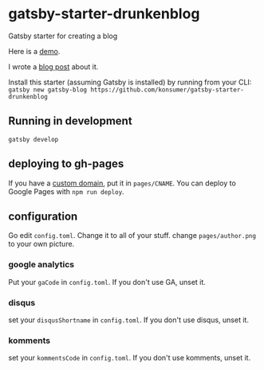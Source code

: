 # gatsby-starter-drunkenblog
Gatsby starter for creating a blog

Here is a [demo](http://konsumer.js.org/gatsby-starter-drunkenblog/).

I wrote a [blog post](http://blog.jetboystudio.com/articles/gatsby) about it.

Install this starter (assuming Gatsby is installed) by running from your CLI:
`gatsby new gatsby-blog https://github.com/konsumer/gatsby-starter-drunkenblog`

## Running in development
`gatsby develop`

## deploying to gh-pages

If you have a [custom domain](https://help.github.com/articles/using-a-custom-domain-with-github-pages/), put it in `pages/CNAME`. You can deploy to Google Pages with `npm run deploy`.


## configuration

Go edit `config.toml`. Change it to all of your stuff. change `pages/author.png` to your own picture.

### google analytics
Put your `gaCode` in `config.toml`. If you don't use GA, unset it.

### disqus

set your `disqusShortname` in `config.toml`. If you don't use disqus, unset it.

### komments

set your `kommentsCode` in `config.toml`. If you don't use komments, unset it.

